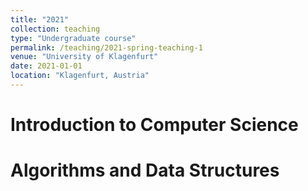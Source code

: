 ```yaml
---
title: "2021"
collection: teaching
type: "Undergraduate course"
permalink: /teaching/2021-spring-teaching-1
venue: "University of Klagenfurt"
date: 2021-01-01
location: "Klagenfurt, Austria"
---
```




Introduction to Computer Science
======

Algorithms and Data Structures
======